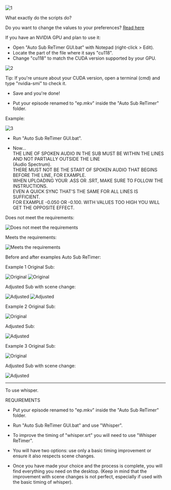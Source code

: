 ![1](https://github.com/user-attachments/assets/abe9cbd1-610c-456b-a499-bc4a923d0a54)

What exactly do the scripts do? 

Do you want to change the values ​​to your preferences? 
[Read here](Scripts/Migliora%20il%20Timing%20Dei%20Sub/README.md)

If you have an NVIDIA GPU and plan to use it:
- Open "Auto Sub ReTimer GUI.bat" with Notepad (right-click > Edit).
- Locate the part of the file where it says "cu118".
- Change "cu118" to match the CUDA version supported by your GPU.

![2](https://github.com/user-attachments/assets/5140eb44-28cf-4d8a-8894-e9cad96fc4a7)

Tip: If you're unsure about your CUDA version, open a terminal (cmd) and type "nvidia-smi" to check it.

- Save and you're done!

- Put your episode renamed to "ep.mkv" inside the "Auto Sub ReTimer" folder.

Example:

![3](https://github.com/user-attachments/assets/f099d468-b0e9-4fa6-980e-4307b727a414)

- Run "Auto Sub ReTimer GUI.bat".

 - Now...                                         
    THE LINE OF SPOKEN AUDIO IN THE SUB MUST BE WITHIN THE LINES AND NOT PARTIALLY OUTSIDE THE LINE       
    (Audio Spectrum).                                                                           
    THERE MUST NOT BE THE START OF SPOKEN AUDIO THAT BEGINS BEFORE THE LINE, FOR EXAMPLE.       
    WHEN UPLOADING YOUR .ASS OR .SRT, MAKE SURE TO FOLLOW THE INSTRUCTIONS.                     
    EVEN A QUICK SYNC THAT'S THE SAME FOR ALL LINES IS SUFFICIENT.                              
    FOR EXAMPLE -0.050 OR -0.100. WITH VALUES TOO HIGH YOU WILL GET THE OPPOSITE EFFECT.               

Does not meet the requirements:

![Does not meet the requirements](https://github.com/user-attachments/assets/5e963886-c763-4511-a35a-716d4dba95cb)

Meets the requirements:

![Meets the requirements](https://github.com/user-attachments/assets/faace722-7cc3-400f-944a-2be206f7c0e6)


Before and after examples Auto Sub ReTimer:

Example 1 Original Sub:

![Original](https://github.com/user-attachments/assets/7953eb46-e2ed-49ff-b1b0-3c997a78c0f5)
![Original](https://github.com/user-attachments/assets/5e3d6209-8601-4ecd-a9e7-ebd7289b724a)

Adjusted Sub with scene change:

![Adjusted](https://github.com/user-attachments/assets/780d6aa0-d7bc-4ee8-865d-38849dd6d892)
![Adjusted](https://github.com/user-attachments/assets/516aff27-5ab5-4e00-a75c-7ac88594b317)

Example 2 Original Sub:

![Original](https://github.com/user-attachments/assets/ed23556d-9766-44eb-a9cb-a20742c9e0ed)

Adjusted Sub:

![Adjusted](https://github.com/user-attachments/assets/30a422b8-e8f1-4351-a632-01f6c41efbad)

Example 3 Original Sub:

![Original](https://github.com/user-attachments/assets/abcb7e51-974e-4cf8-8ba4-0310459c13ed)

Adjusted Sub with scene change:

![Adjusted](https://github.com/user-attachments/assets/b2fc1fa4-83c5-4b2e-9596-63e3d9408b57)

-------------------------------------------------------------------------------------------------

To use whisper.

REQUIREMENTS

- Put your episode renamed to "ep.mkv" inside the "Auto Sub ReTimer" folder.

- Run "Auto Sub ReTimer GUI.bat" and use "Whisper".

- To improve the timing of "whisper.srt" you will need to use "Whisper ReTimer".
 - You will have two options: use only a basic timing improvement or ensure it also respects scene changes.
  - Once you have made your choice and the process is complete, you will find everything you need on the desktop.
   (Keep in mind that the improvement with scene changes is not perfect, especially if used with the basic timing of whisper).
